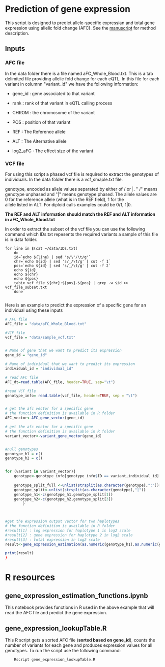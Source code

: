 # Prediction of gene expression
This script is designed to predict allele-specific expressian and total gene expression using allelic fold change (AFC). See the [manuscript](https://genome.cshlp.org/content/27/11/1872.short) for method description.

## Inputs

### AFC file
In the data folder there is a file named aFC_Whole_Blood.txt. This is a tab delimited file providing allelic fold change for each eQTL. In this file for each variant in columnn "variant_id" we have the following information:

- gene_id : gene associated to that variant

- rank : rank of that variant in eQTL calling process

- CHROM : the chromosome of the variant

- POS : position of that variant

- REF : The Reference allele

- ALT : The Alternative allele

- log2_aFC : The effect size of the variant

### VCF file

For using this script a phased vcf file is required to extract the genotypes of individuals. In the data folder there is a vcf_smaple.txt file. 

genotype, encoded as allele values separated by either of / or |. " /" means genotype unphased and "|" means genotype phased. The allele values are 0 for the reference allele (what is in the REF  field), 1 for the  
allele listed in ALT. For diploid calls examples could be 0/1, 1|0. 

**The REF and ALT information should match the REF and ALT information in aFC_Whole_Blood.txt**

In order to extract the subset of the vcf file you can use the following command which IDs.txt repesents the required variants a sample of this file is in data folder.

```Shell
for line in $(cat ~/data/IDs.txt)
    do
    id=`echo ${line} | sed 's/\"/\t/g'`
    chr=`echo ${id} | sed 's/_/\t/g' | cut -f 1`
    pos=`echo ${id} | sed 's/_/\t/g' | cut -f 2`
    echo ${id}
    echo ${chr}
    echo ${pos}
    tabix vcf_file ${chr}:${pos}-${pos} | grep -w $id >> vcf_file_subset.txt
    done


```

Here is an example to predict the expression of a specific gene for an individual using these inputs

```R
# AFC file
AFC_file = "data/aFC_Whole_Blood.txt"

#VCF file
vcf_file = "data/sample_vcf.txt"


# Name of gene that we want to predict its expression
gene_id = "gene_id"

# Name of individual that we want to predict its expression
individual_id = "individual_id"

# read AFC file
AFC_dt=read.table(AFC_file, header=TRUE, sep="\t")

#read VCF file 
genotype_info= read.table(vcf_file, header=TRUE, sep = "\t")


# get the afc vector for a specific gene 
# the function definition is available in R folder
AFC_vector<-AFC_gene_vector(gene_id)

# get the afc vector for a specific gene 
# the function definition is available in R folder
variant_vector<-variant_gene_vector(gene_id)


#null genotypes
genotype_h1 = c()
genotype_h2 = c()


for (variant in variant_vector){
    genotype<-genotype_info[genotype_info$ID == variant,individual_id]
   
    genotype_split_full <-unlist(strsplit(as.character(genotype),":"))[1]
    genotype_split<-unlist(strsplit(as.character(genotype),"|"))
    genotype_h1<-c(genotype_h1,genotype_split[1])
    genotype_h2<-c(genotype_h2,genotype_split[3])
        }
    


#get the expression output vector for two haplotypes
# the function definition is available in R folder
#result[1] : log expression for haplotype 1 in log2 scale
#result[2] : gene expression for haplotype 2 in log2 scale
#result[3] : total expression in log2 scale
result<-gene_expression_estimation(as.numeric(genotype_h1),as.numeric(genotype_h2),AFC_vector) 

print(result)
}
```

# R resources

## gene_expression_estimation_functions.ipynb

This notebook provides functions in R used in the above example that will read the AFC file and predict the gene expression.


## gene_expression_lookupTable.R

This R script gets a sorted AFC file (**sorted based on gene_id**), counts the number of variants for each gene and produces expression values for all genotypes. To run the script use the following command:

```Shell
    Rscript gene_expression_lookupTable.R
```    



